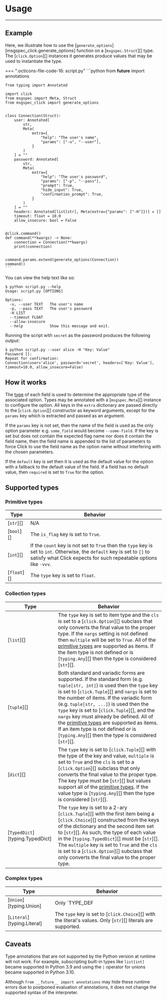 # Usage

-----

## Example

Here, we illustrate how to use the [`generate_options`][msgspec_click.generate_options] function on a [`msgspec.Struct`][] type. The [`click.Option`][] instances it generates produce values that may be used to instantiate the type.

=== ":octicons-file-code-16: script.py"
    ```python
    from __future__ import annotations

    from typing import Annotated

    import click
    from msgspec import Meta, Struct
    from msgspec_click import generate_options


    class Connection(Struct):
        user: Annotated[
            str,
            Meta(
                extra={
                    "help": "The user's name",
                    "params": ["-u", "--user"],
                }
            )
        ] = ""
        password: Annotated[
            str,
            Meta(
                extra={
                    "help": "The user's password",
                    "params": ["-p", "--pass"],
                    "prompt": True,
                    "hide_input": True,
                    "confirmation_prompt": True,
                }
            )
        ] = ""
        headers: Annotated[list[str], Meta(extra={"params": ["-H"]})] = []
        timeout: float = 10.0
        allow_insecure: bool = False


    @click.command()
    def command(**kwargs) -> None:
        connection = Connection(**kwargs)
        print(connection)


    command.params.extend(generate_options(Connection))
    command()
    ```

You can view the help text like so:

```console
$ python script.py --help
Usage: script.py [OPTIONS]

Options:
  -u, --user TEXT   The user's name
  -p, --pass TEXT   The user's password
  -H LIST
  --timeout FLOAT
  --allow-insecure
  --help            Show this message and exit.
```

Running the script with `secret` as the password produces the following output:

```console
$ python script.py --user alice -H "Key: Value"
Password []:
Repeat for confirmation:
Connection(user='alice', password='secret', headers=['Key: Value'], timeout=10.0, allow_insecure=False)
```

## How it works

The [type](#supported-types) of each field is used to determine the appropriate type of the associated option. Types may be annotated with a [`msgspec.Meta`][] instance to configure the option. All keys in the `extra` dictionary are passed directly to the [`click.Option`][] constructor as keyword arguments, except for the `params` key which is extracted and passed as an argument.

If the `params` key is not set, then the name of the field is used as the only option parameter e.g. `some_field` would become `--some-field`. If the key is set but does not contain the expected flag name nor does it contain the field name, then the field name is appended to the list of parameters to force Click to use the field name as the option name without interfering with the chosen parameters.

If the `default` key is set then it is used as the default value for the option with a fallback to the default value of the field. If a field has no default value, then `required` is set to `True` for the option.

## Supported types

### Primitive types

| Type | Behavior |
| --- | --- |
| [`str`][] | N/A |
| [`bool`][] | The `is_flag` key is set to `True`. |
| [`int`][] | If the `count` key is not set to `True` then the `type` key is set to `int`. Otherwise, the `default` key is set to `[]` to satisfy what Click expects for such repeatable options like `-vvv`. |
| [`float`][] | The `type` key is set to `float`. |

### Collection types

| Type | Behavior |
| --- | --- |
| [`list`][] | The `type` key is set to item type and the `cls` is set to a [`click.Option`][] subclass that only converts the final value to the proper type. If the `nargs` setting is not defined then `multiple` will be set to `True`. All of the [primitive types](#primitive-types) are supported as items. If the item type is not defined or is [`typing.Any`][] then the type is considered [`str`][]. |
| [`tuple`][] | Both standard and variadic forms are supported. If the standard form (e.g. `tuple[str, int]`) is used then the `type` key is set to [`click.Tuple`][] and `nargs` is set to the number of items. If the variadic form (e.g. `tuple[str, ...]`) is used then the `type` key is set to [`click.Tuple`][], and the `nargs` key must already be defined. All of the [primitive types](#primitive-types) are supported as items. If an item type is not defined or is [`typing.Any`][] then the type is considered [`str`][]. |
| [`dict`][] | The `type` key is set to [`click.Tuple`][] with the type of the key and value, `multiple` is set to `True` and the `cls` is set to a [`click.Option`][] subclass that only converts the final value to the proper type. The key type must be [`str`][] but values support all of the [primitive types](#primitive-types). If the value type is [`typing.Any`][] then the type is considered [`str`][]. |
| [`TypedDict`][typing.TypedDict] | The `type` key is set to a 2-ary [`click.Tuple`][] with the first item being a [`click.Choice`][] constructed from the keys of the dictionary and the second item set to [`str`][]. As such, the type of each value in the [`typing.TypedDict`][] must be [`str`][]. The `multiple` key is set to `True` and the `cls` is set to a [`click.Option`][] subclass that only converts the final value to the proper type. |

### Complex types

| Type | Behavior |
| --- | --- |
| [`Union`][typing.Union] | Only `TYPE_DEF | None` union types are supported i.e. exactly 2 types with the final being `None`. This is to allow the default value being `None` for easily checking if options were set by the user. The first type may be any supported type except another union. |
| [`Literal`][typing.Literal] | The `type` key is set to [`click.Choice`][] with the literal's values. Only [`str`][] literals are supported. |

## Caveats

Type annotations that are not supported by the Python version at runtime will not work. For example, subscripting built-in types like `list[int]` became supported in Python 3.9 and using the `|` operator for unions became supported in Python 3.10.

Although `from __future__ import annotations` may hide these runtime errors due to postponed evaluation of annotations, it does not change the supported syntax of the interpreter.
